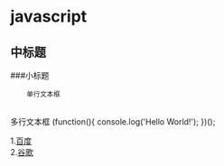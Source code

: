
javascript
===================================

中标题
-----------------------------------

###小标题

        单行文本框
<br/>
        多行文本框
        (function(){
            console.log('Hello World!');
        })();


1.[百度](http://www.baidu.com)<br/>
2.[谷歌](http://www.google.com)<br/>